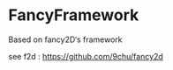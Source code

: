 FancyFramework
==============

Based on fancy2D‘s framework

see f2d : https://github.com/9chu/fancy2d
